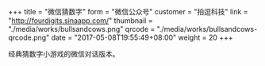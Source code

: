+++
title = "微信猜数字"
form = "微信公众号"
customer = "拍逗科技"
link = "http://fourdigits.sinaapp.com/"
thumbnail = "./media/works/bullsandcows.png"
qrcode = "./media/works/bullsandcows-qrcode.png"
date = "2017-05-08T19:55:49+08:00"
weight = 20
+++

经典猜数字小游戏的微信对话版本。

